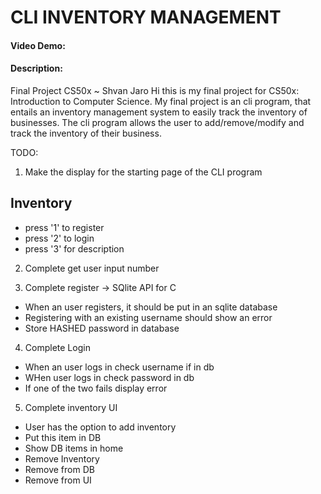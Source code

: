# CLI INVENTORY MANAGEMENT
#### Video Demo: <URL HERE>
#### Description: 
Final Project CS50x ~ Shvan Jaro
Hi this is my final project for CS50x: Introduction to Computer Science.
My final project is an cli program, that entails an inventory management system to easily track the inventory of businesses. 
The cli program allows the user to add/remove/modify and track the inventory of their business.

TODO:
1. Make the display for the starting page of the CLI program

Inventory
--------------------------------------
- press '1' to register
- press '2' to login
- press '3' for description

2. Complete get user input number 

3. Complete register -> SQlite API for C
- When an user registers, it should be put in an sqlite database
- Registering with an existing username should show an error
- Store HASHED password in database

4. Complete Login 
- When an user logs in check username if in db
- WHen user logs in check password in db
- If one of the two fails display error

5. Complete inventory UI
- User has the option to add inventory
- Put this item in DB
- Show DB items in home 
- Remove Inventory
- Remove from DB
- Remove from UI

